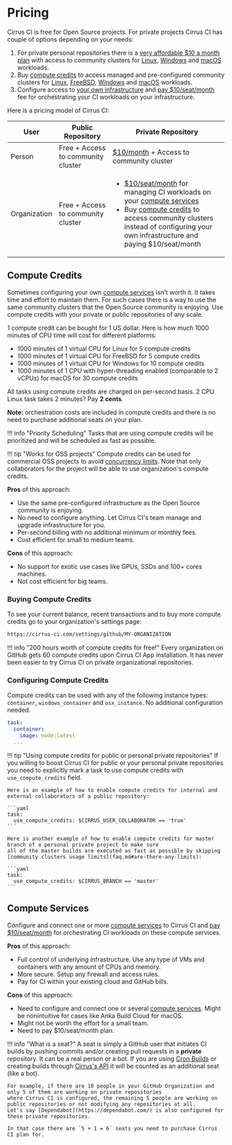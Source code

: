 # Pricing

Cirrus CI is free for Open Source projects. For private projects Cirrus CI has couple of options depending on your needs:

1. For private personal repositories there is a [very affordable $10 a month plan](https://github.com/marketplace/cirrus-ci/plan/MDIyOk1hcmtldHBsYWNlTGlzdGluZ1BsYW45OTI=#pricing-and-setup) with 
   access to community clusters for [Linux](guide/linux.md), [Windows](guide/windows.md) and [macOS](guide/macOS.md) workloads.
2. Buy [compute credits](#compute-credits) to access managed and pre-configured community clusters for [Linux](guide/linux.md), [FreeBSD](guide/FreeBSD.md), [Windows](guide/windows.md) and [macOS](guide/macOS.md) workloads.
3. Configure access to [your own infrastructure](#compute-services) and [pay $10/seat/month](https://github.com/marketplace/cirrus-ci/plan/MDIyOk1hcmtldHBsYWNlTGlzdGluZ1BsYW45OTM=#pricing-and-setup)
   fee for orchestrating your CI workloads on your infrastructure.

Here is a pricing model of Cirrus CI:

User | Public Repository | Private Repository
--- | --- | ---
Person | Free + Access to community cluster | [$10/month](https://github.com/marketplace/cirrus-ci/plan/MDIyOk1hcmtldHBsYWNlTGlzdGluZ1BsYW45OTI=#pricing-and-setup) + Access to community cluster
Organization | Free + Access to community cluster | <ul><li>[$10/seat/month](#compute-services) for managing CI workloads on your [compute services](#compute-services)</li><li>Buy [compute credits](#compute-credits) to access community clusters instead of configuring your own infrastructure and paying $10/seat/month</li></ul> 
    
## Compute Credits

Sometimes configuring your own [compute services](#compute-services) isn't worth it. It takes time and effort to maintain them. For such cases there is a way to use the same community clusters that the Open Source community is enjoying.
Use compute credits with your private or public repositories of any scale.

1 compute credit can be bought for 1 US dollar. Here is how much 1000 minutes of CPU time will cost for different platforms:

* 1000 minutes of 1 virtual CPU for Linux for 5 compute credits
* 1000 minutes of 1 virtual CPU for FreeBSD for 5 compute credits
* 1000 minutes of 1 virtual CPU for Windows for 10 compute credits
* 1000 minutes of 1 CPU with hyper-threading enabled (comparable to 2 vCPUs) for macOS for 30 compute credits

All tasks using compute credits are charged on per-second basis. 2 CPU Linux task takes 2 minutes? Pay **2 cents**.

**Note:** orchestration costs are included in compute credits and there is no need to purchase additional seats on your plan.

!!! info "Priority Scheduling"
    Tasks that are using compute credits will be prioritized and will be scheduled as fast as possible.

!!! tip "Works for OSS projects"
    Compute credits can be used for commercial OSS projects to avoid [concurrency limits](faq.md#are-there-any-limits).
    Note that only collaborators for the project will be able to use organization's compute credits.

**Pros** of this approach:
  
* Use the same pre-configured infrastructure as the Open Source community is enjoying.
* No need to configure anything. Let Cirrus CI's team manage and upgrade infrastructure for you.
* Per-second billing with no additional minimum or monthly fees.
* Cost efficient for small to medium teams. 
  
**Cons** of this approach:
  
* No support for exotic use cases like GPUs, SSDs and 100+ cores machines.
* Not cost efficient for big teams.

### Buying Compute Credits

To see your current balance, recent transactions and to buy more compute credits go to your organization's settings page:

```bash
https://cirrus-ci.com/settings/github/MY-ORGANIZATION
```

!!! info "200 hours worth of compute credits for free!"
    Every organization on GitHub gets 60 compute credits upon Cirrus CI App installation. It has never been easier to try
    Cirrus CI on private organizational repositories.

### Configuring Compute Credits

Compute credits can be used with any of the following instance types: `container`, `windows_container` and `osx_instance`.
No additional configuration needed.

```yaml
task:
  container:
    image: node:latest
  ...
```

!!! tip "Using compute credits for public or personal private repositories"
    If you willing to boost Cirrus CI for public or your personal private repositories you need to explicitly mark a task to use compute credits
    with `use_compute_credits` field.
    
    Here is an example of how to enable compute credits for internal and external collaborators of a public repository:
    
    ```yaml
    task:
      use_compute_credits: $CIRRUS_USER_COLLABORATOR == 'true'
    ```
    
    Here is another example of how to enable compute credits for master branch of a personal private project to make sure
    all of the master builds are executed as fast as possible by skipping [community clusters usage limits](faq.md#are-there-any-limits):
    
    ```yaml
    task:
      use_compute_credits: $CIRRUS_BRANCH == 'master'
    ```

## Compute Services

Configure and connect one or more [compute services](guide/supported-computing-services.md) to Cirrus CI and [pay $10/seat/month](https://github.com/marketplace/cirrus-ci/plan/MDIyOk1hcmtldHBsYWNlTGlzdGluZ1BsYW45OTM=#pricing-and-setup) 
for orchestrating CI workloads on these compute services. 

**Pros** of this approach:

* Full control of underlying infrastructure. Use any type of VMs and containers with any amount of CPUs and memory.
* More secure. Setup any firewall and access rules.
* Pay for CI within your existing cloud and GitHub bills. 
  
**Cons** of this approach:

* Need to configure and connect one or several [compute services](guide/supported-computing-services.md). Might be
  nonintuitive for cases like Anka Build Cloud for macOS.
* Might not be worth the effort for a small team.
* Need to pay $10/seat/month plan.

!!! info "What is a seat?"
    A seat is simply a GitHub user that initiates CI builds by pushing commits and/or creating pull requests in a **private** repository. 
    It can be a real person or a bot. If you are using [Cron Builds](guide/writing-tasks.md#cron-builds) or creating builds through [Cirrus's API](api.md)
    it will be counted as an additional seat (like a bot).
    
    For example, if there are 10 people in your GitHub Organization and only 5 of them are working on private repositories 
    where Cirrus CI is configured, the remaining 5 people are working on public repositories or not modifying any repositories at all. 
    Let's say [Dependabot](https://dependabot.com/) is also configured for these private repositories. 
    
    In that case there are `5 + 1 = 6` seats you need to purchase Cirrus CI plan for.
